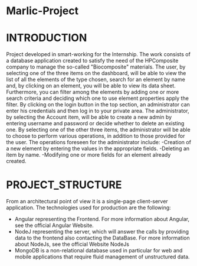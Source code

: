 # Marlic-Project

# INTRODUCTION

Project developed in smart-working for the Internship. The work consists of a database application created to satisfy the need of the HPComposite company to manage the so-called "Biocomposite" materials.
The user, by selecting one of the three items on the dashboard, will be able to view the list of all the elements of the type
chosen, search for an element by name and, by clicking on an element, you will be able to view its
data sheet.
Furthermore, you can filter among the elements by adding one or more search criteria and deciding which one to use
element properties apply the filter.
By clicking on the login button in the top section, an administrator can enter his credentials and
then log in to your private area.
The administrator, by selecting the Account item, will be able to create a new admin by entering
username and password or decide whether to delete an existing one.
By selecting one of the other three items, the administrator will be able to choose to perform various operations,
in addition to those provided for the user.
The operations foreseen for the administrator include:
-Creation of a new element by entering the values in the appropriate fields.
-Deleting an item by name.
-Modifying one or more fields for an element already created.

# PROJECT_STRUCTURE

From an architectural point of view it is a single-page client-server application.
The technologies used for production are the following:
- Angular representing the Frontend. For more information about Angular, see the official Angular Website.
- NodeJ representing the server, which will answer the calls by providing data to the frontend also contacting the DataBase. For more information about NodeJs, see the official Website NodeJs
- MongoDB is a non-relational database used in particular for web and mobile applications that require fluid management of unstructured data.

